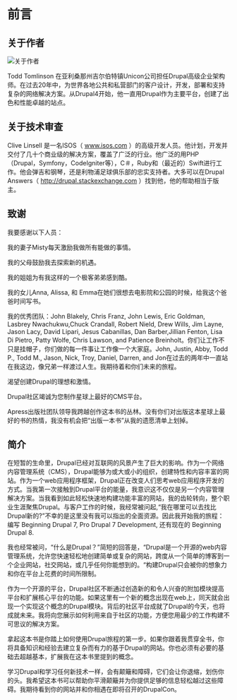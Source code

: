 # 前言 #

## 关于作者 ##

![关于作者](../images/pic-About_the_Author.png)

Todd Tomlinson 在亚利桑那州吉尔伯特镇Unicon公司担任Drupal高级企业架构师。在过去20年中，为世界各地公共和私营部门的客户设计，开发，部署和支持复杂的网络解决方案。从Drupal4开始，他一直用Drupal作为主要平台，创建了出色和性能卓越的站点。
 
## 关于技术审查 ##

Clive Linsell 是一名ISOS（ www.isos.com ）的高级开发人员。他计划，开发并交付了几十个商业级的解决方案，覆盖了广泛的行业。他广泛的用PHP（Drupal，Symfony，CodeIgniter等），C＃，Ruby和（最近的）Swift进行工作。他会弹吉和钢琴，还是利物浦足球俱乐部的忠实支持者。大多可以在Drupal Answers（ http://drupal.stackexchange.com ）找到他，他的帮助相当于版主。

## 致谢 ##

我要感谢以下人员：

我的妻子Misty每天激励我做所有能做的事情。

我的父母鼓励我去探索新的机遇。

我的姐姐为有我这样的一个极客弟弟感到酷。

我的女儿Anna, Alissa, 和 Emma在她们很想去电影院和公园的时候，给我这个爸爸时间写书。

我的优秀团队：John Blakely, Chris Franz, John Lewis, Eric Goldman, Lasbrey Nwachukwu,Chuck Crandall, Robert Nield, Drew Wills, Jim Layne, Jason Lacy, David Lipari, Jesus Cabanillas, Dan Barber,Jillian Fenton, Lisa Di Pietro, Patty Wolfe, Chris Lawson, and Patience Breinholt。你们让工作不只是挂帽子，你们做的每一件事让工作像一个大家庭。John, Justin, Abby, Todd P., Todd M., Jason, Nick, Troy, Daniel, Darren, and Jon在过去的两年中一直站在我这边，像兄弟一样渡过人生。我期待着和你们未来的旅程。

渴望创建Drupal的理想和激情。

Drupal社区竭诚为您制作星球上最好的CMS平台。

Apress出版社团队领导我跨越创作这本书的丛林。没有你们对出版这本星球上最好的书的热情，我没有机会把“出版一本书”从我的遗愿清单上划掉。

## 简介 ##

在短暂的生命里，Drupal已经对互联网的风景产生了巨大的影响。作为一个网络内容管理系统（CMS），Drupal能够为或大或小的组织，创建特性和内容丰富的网站。作为一个web应用程序框架，Drupal正在改变人们思考web应用程序开发的方式。当我第一次接触到Drupal平台的能量，我意识这不仅仅是另一个内容管理解决方案。当我看到如此轻松快速地构建功能丰富的网站，我的齿轮转向，整个职业生涯聚焦Drupal。与客户工作的时候，我经常被问起,“我在哪里可以去找比Drupal新的?”不幸的是这里没有我可以指出的全面资源。因此我开始我的旅程：编写 Beginning Drupal 7, Pro Drupal 7 Development, 还有现在的 Beginning Drupal 8.

我也经常被问，“什么是Drupal？”简短的回答是，“Drupal是一个开源的web内容管理系统，允许您快速轻松地创建简单或复杂的网站，跨度从一个简单的博客到一个企业网站，社交网站，或几乎任何你能想到的。“构建Drupal只会被你的想象力和你在平台上花费的时间所限制。

作为一个开源的平台，Drupal社区不断通过创造新的和令人兴奋的附加模块提高平台和扩展核心平台的功能。如果这里有一个新的概念出现在web上，同天就会出现一个实现这个概念的Drupal模块。背后的社区平台成就了Drupal的今天，也将成就未来。我将向您展示如何利用来自于社区的功能，方便您用最少的工作构建不可思议的解决方案。

拿起这本书是你踏上如何使用Drupal旅程的第一步。如果你跟着我贯穿全书，你将具备知识和经验去建立复杂而有力的基于Drupal的网站。你也必须有必要的基础去超越基本，扩展我在这本书里提到的概念。

学习Drupal和学习任何新技术一样，会有颠簸和障碍，它们会让你退缩，划伤你的头。我希望这本书可以帮助你平滑颠簸并为你提供足够的信息轻松越过这些障碍。我期待看到你的网站并和你相遇在即将召开的DrupalCon。
